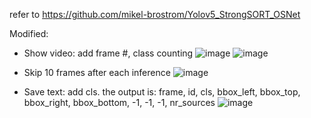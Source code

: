 refer to https://github.com/mikel-brostrom/Yolov5_StrongSORT_OSNet

Modified: 

* Show video: add frame #, class counting
![image](https://user-images.githubusercontent.com/110147375/200983507-636d43bc-66a7-4fec-9600-e822b024e659.png)
![image](https://user-images.githubusercontent.com/110147375/200983562-c25b8db6-a297-4fc6-99b1-5b313ce4e016.png)

* Skip 10 frames after each inference
![image](https://user-images.githubusercontent.com/110147375/200983767-480fd461-ff0a-47f3-92af-98f48cfae8c5.png)

* Save text: add cls. the output is: frame, id, cls, bbox_left, bbox_top, bbox_right, bbox_bottom, -1, -1, -1, nr_sources
![image](https://user-images.githubusercontent.com/110147375/200984480-14492b1d-959b-40e6-882b-e39f618f864a.png)

